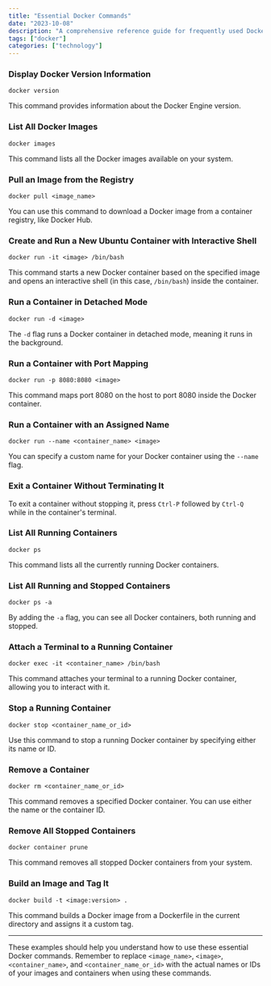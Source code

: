 ```yaml
---
title: "Essential Docker Commands"
date: "2023-10-08"
description: "A comprehensive reference guide for frequently used Docker commands."
tags: ["docker"]
categories: ["technology"]
---
```


### Display Docker Version Information

```shell
docker version
```

This command provides information about the Docker Engine version.

### List All Docker Images

```shell
docker images
```

This command lists all the Docker images available on your system.

### Pull an Image from the Registry

```shell
docker pull <image_name>
```

You can use this command to download a Docker image from a container registry, like Docker Hub.

### Create and Run a New Ubuntu Container with Interactive Shell

```shell
docker run -it <image> /bin/bash
```

This command starts a new Docker container based on the specified image and opens an interactive shell (in this case, `/bin/bash`) inside the container.

### Run a Container in Detached Mode

```shell
docker run -d <image>
```

The `-d` flag runs a Docker container in detached mode, meaning it runs in the background.

### Run a Container with Port Mapping

```shell
docker run -p 8080:8080 <image>
```

This command maps port 8080 on the host to port 8080 inside the Docker container.

### Run a Container with an Assigned Name

```shell
docker run --name <container_name> <image>
```

You can specify a custom name for your Docker container using the `--name` flag.

### Exit a Container Without Terminating It

To exit a container without stopping it, press `Ctrl-P` followed by `Ctrl-Q` while in the container's terminal.

### List All Running Containers

```shell
docker ps
```

This command lists all the currently running Docker containers.

### List All Running and Stopped Containers

```shell
docker ps -a
```

By adding the `-a` flag, you can see all Docker containers, both running and stopped.

### Attach a Terminal to a Running Container

```shell
docker exec -it <container_name> /bin/bash
```

This command attaches your terminal to a running Docker container, allowing you to interact with it.

### Stop a Running Container

```shell
docker stop <container_name_or_id>
```

Use this command to stop a running Docker container by specifying either its name or ID.

### Remove a Container

```shell
docker rm <container_name_or_id>
```

This command removes a specified Docker container. You can use either the name or the container ID.

### Remove All Stopped Containers

```shell
docker container prune
```

This command removes all stopped Docker containers from your system.

### Build an Image and Tag It

```shell
docker build -t <image:version> .
```

This command builds a Docker image from a Dockerfile in the current directory and assigns it a custom tag.

--- 

These examples should help you understand how to use these essential Docker commands. Remember to replace `<image_name>`, `<image>`, `<container_name>`, and `<container_name_or_id>` with the actual names or IDs of your images and containers when using these commands.